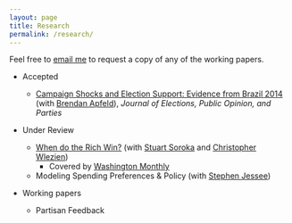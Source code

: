 ```yaml
---
layout: page
title: Research
permalink: /research/
---
```


Feel free to [email me](mailto:branham@utexas.edu) to request a copy
of any of the working papers.

* Accepted
  + [Campaign Shocks and Election Support: Evidence from Brazil 2014](http://dx.doi.org/10.1080/17457289.2016.1178647)
    (with [Brendan Apfeld](http://bapfeld.github.io/)), *Journal of
    Elections, Public Opinion, and Parties*

* Under Review
  + [When do the Rich Win?](/papers/MPSA-when-do-the-rich-win.pdf) (with
    [Stuart Soroka](http://www.snsoroka.com/) and
    [Christopher Wlezien](http://www.utexas.edu/cola/government/faculty/profile.php?id=cw26629))
    + Covered by
      [Washington Monthly](http://www.washingtonmonthly.com/ten-miles-square/2016/02/to_influence_policy_you_have_t059643.php)
  + Modeling Spending Preferences & Policy (with
    [Stephen Jessee](http://laits.utexas.edu/~sjessee/research.html))
* Working papers
  + Partisan Feedback
